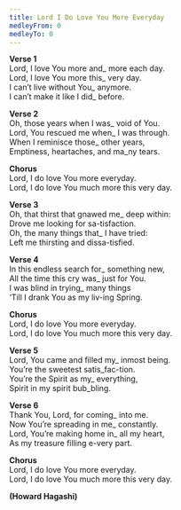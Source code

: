 ```yaml
---
title: Lord I Do Love You More Everyday
medleyFrom: 0
medleyTo: 0
---
```


**Verse 1**  
Lord, I love You more and_ more each day.  
Lord, I love You more this_ very day.  
I can’t live without You_ anymore.  
I can’t make it like I did_ before.  

**Verse 2**  
Oh, those years when I was_ void of You.  
Lord, You rescued me when_ I was through.  
When I reminisce those_ other years,  
Emptiness, heartaches, and ma_ny tears.  

**Chorus**  
Lord, I do love You more everyday.  
Lord, I do love You much more this very day.  

**Verse 3**  
Oh, that thirst that gnawed me_ deep within:  
Drove me looking for sa-tisfaction.  
Oh, the many things that_ I have tried:  
Left me thirsting and dissa-tisfied.  

**Verse 4**  
In this endless search for_ something new,  
All the time this cry was_ just for You.  
I was blind in trying_ many things  
‘Till I drank You as my liv-ing Spring.

**Chorus**  
Lord, I do love You more everyday.  
Lord, I do love You much more this very day.  

**Verse 5**  
Lord, You came and filled my_ inmost being.  
You’re the sweetest satis_fac-tion.  
You’re the Spirit as my_ everything,  
Spirit in my spirit bub_bling.  

**Verse 6**  
Thank You, Lord, for coming_ into me.  
Now You’re spreading in me_ constantly.  
Lord, You’re making home in_ all my heart,  
As my treasure filling e-very part.  

**Chorus**  
Lord, I do love You more everyday.  
Lord, I do love You much more this very day.  

**(Howard Hagashi)**  
